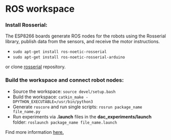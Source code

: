 # ROS workspace #

### Install Rosserial: ###

The ESP8266 boards generate ROS nodes for the robots using the Rosserial library, publish data from the sensors, and receive the motor instructions.

- `sudo apt-get install ros-noetic-rosserial`
- `sudo apt-get install ros-noetic-rosserial-arduino`

or clone [rosserial](https://github.com/ros-drivers/rosserial) repository.

### Build the workspace and connect robot nodes: ###

- Source the workspace: `source devel/setup.bash`
- Build the workspace: `catkin_make -DPYTHON_EXECUTABLE=/usr/bin/python3`
- Generate `roscore` and run single scripts: `rosrun package_name file_name.py` 
- Run experiments via **.launch** files in the **dac_experiments/launch** folder: `roslaunch package_name file_name.launch`

Find more information [here.](http://wiki.ros.org/ROS/Tutorials/CreatingPackage)



